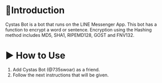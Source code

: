 # :wave:Introduction
Cystas Bot is a bot that runs on the LINE Messenger App. This bot has a function to encrypt a word or sentence. Encryption using the Hashing method includes MD5, SHA1, RIPEMD128, GOST and FNV132.
# :arrow_forward: How to Use
1. Add Cystas Bot (@735swoar) as a friend.
2. Follow the next instructions that will be given.
